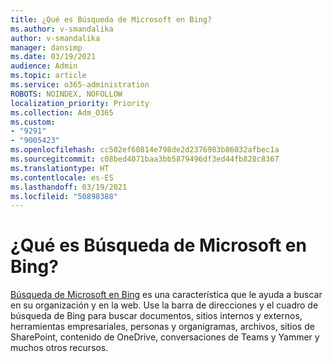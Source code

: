 ```yaml
---
title: ¿Qué es Búsqueda de Microsoft en Bing?
ms.author: v-smandalika
author: v-smandalika
manager: dansimp
ms.date: 03/19/2021
audience: Admin
ms.topic: article
ms.service: o365-administration
ROBOTS: NOINDEX, NOFOLLOW
localization_priority: Priority
ms.collection: Adm_O365
ms.custom:
- "9291"
- "9005423"
ms.openlocfilehash: cc502ef60814e798de2d2376983b86032afbec1a
ms.sourcegitcommit: c08bed4071baa3bb5879496df3ed44fb828c8367
ms.translationtype: HT
ms.contentlocale: es-ES
ms.lasthandoff: 03/19/2021
ms.locfileid: "50898388"
---
```

# <a name="what-is-microsoft-search-in-bing"></a>¿Qué es Búsqueda de Microsoft en Bing?

[Búsqueda de Microsoft en Bing](https://docs.microsoft.com/deployoffice/microsoft-search-bing#what-is-microsoft-search-in-bing) es una característica que le ayuda a buscar en su organización y en la web. Use la barra de direcciones y el cuadro de búsqueda de Bing para buscar documentos, sitios internos y externos, herramientas empresariales, personas y organigramas, archivos, sitios de SharePoint, contenido de OneDrive, conversaciones de Teams y Yammer y muchos otros recursos.